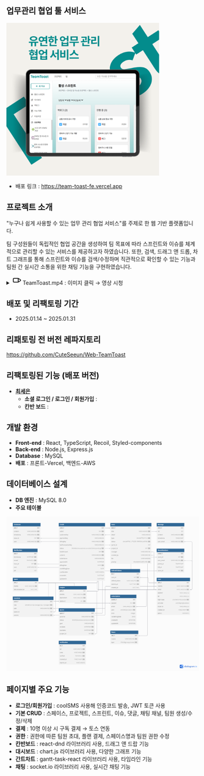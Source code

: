## 업무관리 협업 툴 서비스
<img src="https://github.com/CuteSeeun/Web-TeamToast/blob/main/cover.png" alt="홈 화면 예시" width="400" />

- 배포 링크 : https://team-toast-fe.vercel.app


## 프로젝트 소개
"누구나 쉽게 사용할 수 있는 업무 관리 협업 서비스"를 주제로 한 웹 기반 플랫폼입니다. 

팀 구성원들이 독립적인 협업 공간을 생성하여 팀 목표에 따라 스프린트와 이슈를 체계적으로 관리할 수 있는 서비스를 제공하고자 하였습니다. 
또한, 검색, 드래그 앤 드롭, 차트 그래프를 통해 스프린트와 이슈를 검색/수정하며 직관적으로 확인할 수 있는 기능과 팀원 간 실시간 소통을 위한 채팅 기능을 구현하였습니다.

<details>
  <summary>
    <svg xmlns="http://www.w3.org/2000/svg" width="24" height="24" viewBox="0 0 24 24" fill="none" stroke="currentColor" stroke-width="2" stroke-linecap="round" stroke-linejoin="round">
  <rect x="3" y="7" width="13" height="10" rx="2" ry="2"></rect>
  <polygon points="16 7 22 11 22 13 16 17 16 7"></polygon>
</svg>
    TeamToast.mp4  :  이미지 클릭 → 영상 시청 
  </summary>

  [![유튜브 미리보기 이미지](https://img.youtube.com/vi/4sR4FVVXjDQ/0.jpg)](https://www.youtube.com/watch?v=4sR4FVVXjDQ)
</details>


## 배포 및 리팩토링 기간
- 2025.01.14 ~ 2025.01.31  


  
## 리패토링 전 버전 레파지토리
https://github.com/CuteSeeun/Web-TeamToast  


  
## 리팩토링된 기능 (배포 버전)
- **[최세은](https://github.com/CuteSeeun)**  
    - **소셜 로그인 / 로그인 / 회원가입** : 
    - **칸반 보드** : 


  

## 개발 환경
- **Front-end** : React, TypeScript, Recoil, Styled-components
- **Back-end** : Node.js, Express.js
- **Database** : MySQL
- **배포** : 프론트-Vercel, 백엔드-AWS


## 데이터베이스 설계
- **DB 엔진** : MySQL 8.0
- **주요 테이블**
<img src="https://github.com/CuteSeeun/Web-TeamToast/blob/main/table.png" alt="홈 화면 예시" width="900" />

## 페이지별 주요 기능
- **로그인/회원가입** : coolSMS 사용해 인증코드 발송, JWT 토큰 사용
- **기본 CRUD** : 스페이스, 프로젝트, 스프린트, 이슈, 댓글, 채팅 채널, 팀원 생성/수정/삭제
- **결제** : 10명 이상 시 구독 결제 → 토스 연동
- **권한** : 권한에 따른 팀원 초대, 플랜 결제, 스페이스명과 팀원 권한 수정
- **칸반보드** : react-dnd 라이브러리 사용, 드래그 앤 드랍 기능
- **대시보드** : chart.js 라이브러리 사용, 다양한 그래프 기능
- **간트차트** : gantt-task-react 라이브러리 사용, 타임라인 기능
- **채팅** : socket.io 라이브러리 사용, 실시간 채팅 기능

